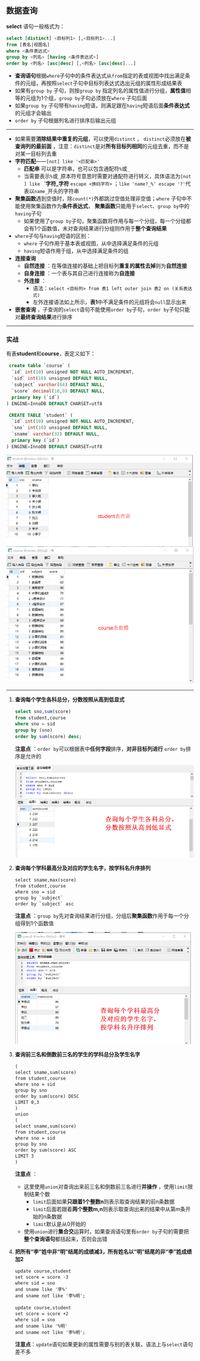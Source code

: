 

## 数据查询

**select** 语句一般格式为：

```sql
select [distinct] <目标列1> [,<目标列1>...]
from [表名|视图名]
where <条件表达式>
group by <列名> [having <条件表达式>]
order by <列名> [asc|desc] [,<列名> [asc|desc]...]
```



+ **查询语句**根据`where`子句中的条件表达式从`from`指定的表或视图中找出满足条件的元组，再按照`select`子句中目标列表达式选出元组的属性形成结果表
+ 如果有`group by` 子句，则按`group by` 指定列名的属性值进行分组，**属性值**相等的元组为1个组，`group by`子句必须放在`where` 子句后面
+ 如果`group by` 子句带有`having`短语，则满足跟在`having`短语后面**条件表达式**的元组才会输出
+ `order by` 子句根据列名进行排序后输出元组

---

+ 如果需要**消除结果中重复的元组**，可以使用`distinct` ， `distinct`必须放在**被查询列的最前面** ，注意：`distinct`是对**所有目标列相同**的元组去重，而不是对某一目标列去重
+ **字符匹配**——`[not] like '<匹配串>'`
  + **匹配串** 可以是字符串，也可以包含通配符`%`或`_`
  + 当需要表示`%`或`_`原本符号意思时需要对通配符进行转义，具体语法为`[not ] like ` '**字符_字符** `escape <换码字符>` ；`like 'name?_%' escape '?'`代表以`name_`开头的字符串
+ **聚集函数**遇到空值时，除`count(*)`外都跳过空值处理非空值；`where` 子句中不能使用聚集函数作为**条件表达式**， **聚集函数**只能用于`select`、`group by`中的`having`子句
  + 如果使用了`group by`子句，聚集函数将作用与每一个分组，每一个分组都会有1个函数值，未对查询结果进行分组则作用于**整个查询结果**
+ `where`子句与`having`短语的区别：
  - `where` 子句作用于基本表或视图，从中选择满足条件的元组
  - `having`短语作用于组，从中选择满足条件的组
+ **连接查询**
  - **自然连接** ：在等值连接的基础上把目标列**重复的属性去掉**则为**自然连接**
  - **自身连接** ：一个表与其自己进行连接称为**自连接**
  - **外连接** ： 
    - 语法：`select <目标列> from 表1 left outer join 表2 on (关系表达式)`
    - 左外连接语法如上所示，**表1**中不满足条件的元组将会`null`显示出来
+ **嵌套查询**  ，子查询的`select`语句不能使用`order by`子句，`order by`子句只能对**最终查询结果**进行排序



----

### 实战

有表**student**和**course**，表定义如下：

```sql
 create table `course` (
  `id` int(10) unsigned NOT NULL AUTO_INCREMENT,
  `sid` int(10) unsigned DEFAULT NULL,
  `subject` varchar(64) DEFAULT NULL,
  `score` decimal(10,0) DEFAULT NULL,
  primary key (`id`)
) ENGINE=InnoDB DEFAULT CHARSET=utf8
```



```sql
 CREATE TABLE `student` (
  `id` int(10) unsigned NOT NULL AUTO_INCREMENT,
  `sno` int(10) unsigned DEFAULT NULL,
  `sname` varchar(32) DEFAULT NULL,
  primary key (`id`)
) ENGINE=InnoDB DEFAULT CHARSET=utf8
```

![](https://github.com/HurricanGod/Home/blob/master/img/mysql-select1.png)

-----

1. **查询每个学生各科总分，分数按照从高到低显式**

   ```sql
   select sno,sum(score)
   from student,course
   where sno = sid
   group by (sno)
   order by sum(score) desc;
   ```

   **注意点** ：`order by`可以根据表中**任何字段**排序，**对非目标列进行** `order by`排序是允许的

   ![](https://github.com/HurricanGod/Home/blob/master/img/mysql-select2.png)

2. **查询每个学科最高分及对应的学生名字，按学科名升序排列**

   ```mysql
   select sname,max(score)
   from student,course
   where sno = sid
   group by `subject`
   order by `subject` asc
   ```

   **注意点** ：`group by`先对查询结果进行分组，分组后**聚集函数**作用于每一个分组得到1个函数值

   ![](https://github.com/HurricanGod/Home/blob/master/img/mysql-select3.png)

3. **查询前三名和倒数前三名的学生的学科总分及学生名字**

   ```mysql
   (
   select sname,sum(score)
   from student,course
   where sno = sid
   group by sno
   order by sum(score) DESC
   LIMIT 0,3
   )
   union 
   (
   select sname,sum(score)
   from student,course
   where sno = sid
   group by sno
   order by sum(score) ASC
   LIMIT 3
   )
   ```

   **注意点** ：

   + 这里使用`union`对查询出来前三名和倒数前三名进行**并操作** ，使用`limit`限制结果个数
     + `limit`后面如果**只跟着1个整数n**则表示取查询结果的前n条数据
     + `limit`后面若跟着**两个整数m,n**则表示取查询出来的结果中从第m条开始的n条数据
     + `limit`默认是从0开始的
   + 使用`union`进行**集合交**运算时，如果查询语句里有`order by`子句的需要把**整个查询语句**都括起来，否则会出错

4. **把所有“李”姓中非“明”结尾的成绩减3，所有姓名以“明”结尾的非“李”姓成绩加2**

   ```mysql
   update course,student
   set score = score -3
   where sid = sno 
   and sname like '李%' 
   and sname not like '李%明';

   update course,student
   set score = score +2
   where sid = sno 
   and sname like '%明'
   and sname not like '李%明';
   ```

   **注意点**：`update`语句如果更新的属性需要与别的表关联，语法上与`select`语句差不多

